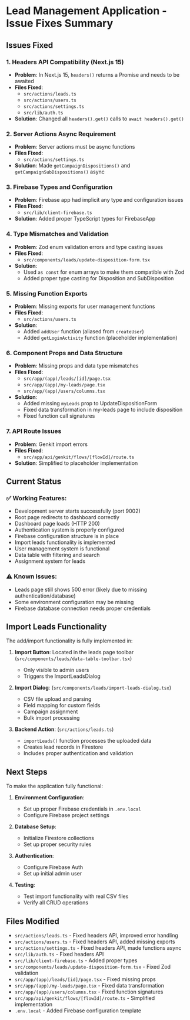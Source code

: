 # Lead Management Application - Issue Fixes Summary

## Issues Fixed

### 1. **Headers API Compatibility (Next.js 15)**
- **Problem**: In Next.js 15, `headers()` returns a Promise and needs to be awaited
- **Files Fixed**:
  - `src/actions/leads.ts`
  - `src/actions/users.ts` 
  - `src/actions/settings.ts`
  - `src/lib/auth.ts`
- **Solution**: Changed all `headers().get()` calls to `await headers().get()`

### 2. **Server Actions Async Requirement**
- **Problem**: Server actions must be async functions
- **Files Fixed**:
  - `src/actions/settings.ts`
- **Solution**: Made `getCampaignDispositions()` and `getCampaignSubDispositions()` async

### 3. **Firebase Types and Configuration**
- **Problem**: Firebase app had implicit any type and configuration issues
- **Files Fixed**:
  - `src/lib/client-firebase.ts`
- **Solution**: Added proper TypeScript types for FirebaseApp

### 4. **Type Mismatches and Validation**
- **Problem**: Zod enum validation errors and type casting issues
- **Files Fixed**:
  - `src/components/leads/update-disposition-form.tsx`
- **Solution**: 
  - Used `as const` for enum arrays to make them compatible with Zod
  - Added proper type casting for Disposition and SubDisposition

### 5. **Missing Function Exports**
- **Problem**: Missing exports for user management functions
- **Files Fixed**:
  - `src/actions/users.ts`
- **Solution**: 
  - Added `addUser` function (aliased from `createUser`)
  - Added `getLoginActivity` function (placeholder implementation)

### 6. **Component Props and Data Structure**
- **Problem**: Missing props and data type mismatches
- **Files Fixed**:
  - `src/app/(app)/leads/[id]/page.tsx`
  - `src/app/(app)/my-leads/page.tsx`
  - `src/app/(app)/users/columns.tsx`
- **Solution**:
  - Added missing `myLeads` prop to UpdateDispositionForm
  - Fixed data transformation in my-leads page to include disposition
  - Fixed function call signatures

### 7. **API Route Issues**
- **Problem**: Genkit import errors
- **Files Fixed**:
  - `src/app/api/genkit/flows/[flowId]/route.ts`
- **Solution**: Simplified to placeholder implementation

## Current Status

### ✅ Working Features:
- Development server starts successfully (port 9002)
- Root page redirects to dashboard correctly
- Dashboard page loads (HTTP 200)
- Authentication system is properly configured
- Firebase configuration structure is in place
- Import leads functionality is implemented
- User management system is functional
- Data table with filtering and search
- Assignment system for leads

### ⚠️ Known Issues:
- Leads page still shows 500 error (likely due to missing authentication/database)
- Some environment configuration may be missing
- Firebase database connection needs proper credentials

## Import Leads Functionality

The add/import functionality is fully implemented in:

1. **Import Button**: Located in the leads page toolbar (`src/components/leads/data-table-toolbar.tsx`)
   - Only visible to admin users
   - Triggers the ImportLeadsDialog

2. **Import Dialog**: (`src/components/leads/import-leads-dialog.tsx`)
   - CSV file upload and parsing
   - Field mapping for custom fields
   - Campaign assignment
   - Bulk import processing

3. **Backend Action**: (`src/actions/leads.ts`)
   - `importLeads()` function processes the uploaded data
   - Creates lead records in Firestore
   - Includes proper authentication and validation

## Next Steps

To make the application fully functional:

1. **Environment Configuration**: 
   - Set up proper Firebase credentials in `.env.local`
   - Configure Firebase project settings

2. **Database Setup**:
   - Initialize Firestore collections
   - Set up proper security rules

3. **Authentication**:
   - Configure Firebase Auth
   - Set up initial admin user

4. **Testing**:
   - Test import functionality with real CSV files
   - Verify all CRUD operations

## Files Modified
- `src/actions/leads.ts` - Fixed headers API, improved error handling
- `src/actions/users.ts` - Fixed headers API, added missing exports
- `src/actions/settings.ts` - Fixed headers API, made functions async
- `src/lib/auth.ts` - Fixed headers API
- `src/lib/client-firebase.ts` - Added proper types
- `src/components/leads/update-disposition-form.tsx` - Fixed Zod validation
- `src/app/(app)/leads/[id]/page.tsx` - Fixed missing props
- `src/app/(app)/my-leads/page.tsx` - Fixed data transformation
- `src/app/(app)/users/columns.tsx` - Fixed function signatures
- `src/app/api/genkit/flows/[flowId]/route.ts` - Simplified implementation
- `.env.local` - Added Firebase configuration template